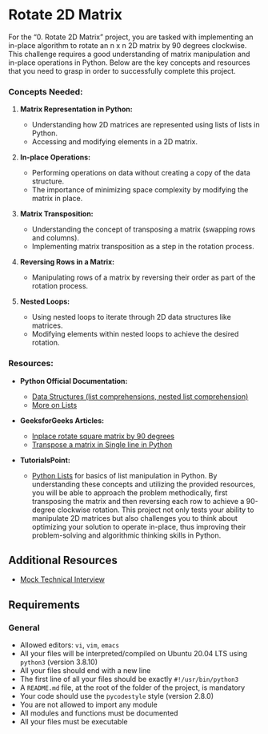 # Rotate 2D Matrix

For the “0. Rotate 2D Matrix” project, you are tasked with implementing an in-place algorithm to rotate an n x n 2D matrix by 90 degrees clockwise. This challenge requires a good understanding of matrix manipulation and in-place operations in Python. Below are the key concepts and resources that you need to grasp in order to successfully complete this project.

### Concepts Needed:
1. **Matrix Representation in Python:**

    * Understanding how 2D matrices are represented using lists of lists in Python.
    * Accessing and modifying elements in a 2D matrix.
2. **In-place Operations:**

    * Performing operations on data without creating a copy of the data structure.
    * The importance of minimizing space complexity by modifying the matrix in place.
3. **Matrix Transposition:**

    * Understanding the concept of transposing a matrix (swapping rows and columns).
    * Implementing matrix transposition as a step in the rotation process.
4. **Reversing Rows in a Matrix:**

    * Manipulating rows of a matrix by reversing their order as part of the rotation process.
5. **Nested Loops:**

    * Using nested loops to iterate through 2D data structures like matrices.
    * Modifying elements within nested loops to achieve the desired rotation.
### Resources:
* **Python Official Documentation:**

    * [Data Structures (list comprehensions, nested list comprehension)](https://docs.python.org/3/tutorial/datastructures.html)
    * [More on Lists](https://docs.python.org/3/tutorial/datastructures.html#more-on-lists)
* **GeeksforGeeks Articles:**

    * [Inplace rotate square matrix by 90 degrees](https://www.geeksforgeeks.org/inplace-rotate-square-matrix-by-90-degrees/)
    * [Transpose a matrix in Single line in Python](https://www.geeksforgeeks.org/transpose-matrix-single-line-python/)
* **TutorialsPoint:**

    * [Python Lists](https://www.tutorialspoint.com/python/python_lists.htm) for basics of list manipulation in Python.
By understanding these concepts and utilizing the provided resources, you will be able to approach the problem methodically, first transposing the matrix and then reversing each row to achieve a 90-degree clockwise rotation. This project not only tests your ability to manipulate 2D matrices but also challenges you to think about optimizing your solution to operate in-place, thus improving their problem-solving and algorithmic thinking skills in Python.

## Additional Resources
* [Mock Technical Interview](https://www.youtube.com/watch?feature=shared&v=yM9Xbi-MigE)
## Requirements
### General
* Allowed editors: `vi`, `vim`, `emacs`
* All your files will be interpreted/compiled on Ubuntu 20.04 LTS using `python3` (version 3.8.10)
* All your files should end with a new line
* The first line of all your files should be exactly `#!/usr/bin/python3`
* A `README.md` file, at the root of the folder of the project, is mandatory
* Your code should use the `pycodestyle` style (version 2.8.0)
* You are not allowed to import any module
* All modules and functions must be documented
* All your files must be executable
